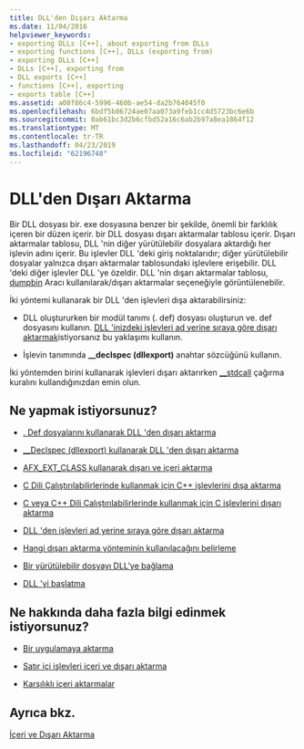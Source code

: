 ```yaml
---
title: DLL'den Dışarı Aktarma
ms.date: 11/04/2016
helpviewer_keywords:
- exporting DLLs [C++], about exporting from DLLs
- exporting functions [C++], DLLs (exporting from)
- exporting DLLs [C++]
- DLLs [C++], exporting from
- DLL exports [C++]
- functions [C++], exporting
- exports table [C++]
ms.assetid: a08f86c4-5996-460b-ae54-da2b764045f0
ms.openlocfilehash: 6bdf5b86724ae07aa073a9feb1cc4d5723bc6e6b
ms.sourcegitcommit: 0ab61bc3d2b6cfbd52a16c6ab2b97a8ea1864f12
ms.translationtype: MT
ms.contentlocale: tr-TR
ms.lasthandoff: 04/23/2019
ms.locfileid: "62196748"
---
```

# <a name="exporting-from-a-dll"></a>DLL'den Dışarı Aktarma

Bir DLL dosyası bir. exe dosyasına benzer bir şekilde, önemli bir farklılık içeren bir düzen içerir. bir DLL dosyası dışarı aktarmalar tablosu içerir. Dışarı aktarmalar tablosu, DLL 'nin diğer yürütülebilir dosyalara aktardığı her işlevin adını içerir. Bu işlevler DLL 'deki giriş noktalarıdır; diğer yürütülebilir dosyalar yalnızca dışarı aktarmalar tablosundaki işlevlere erişebilir. DLL 'deki diğer işlevler DLL 'ye özeldir. DLL 'nin dışarı aktarmalar tablosu, [dumpbin](reference/dumpbin-reference.md) Aracı kullanılarak/dışarı aktarmalar seçeneğiyle görüntülenebilir.

İki yöntemi kullanarak bir DLL 'den işlevleri dışa aktarabilirsiniz:

- DLL oluştururken bir modül tanımı (. def) dosyası oluşturun ve. def dosyasını kullanın. [DLL 'inizdeki işlevleri ad yerine sıraya göre dışarı aktarmak](exporting-functions-from-a-dll-by-ordinal-rather-than-by-name.md)istiyorsanız bu yaklaşımı kullanın.

- İşlevin tanımında **__declspec (dllexport)** anahtar sözcüğünü kullanın.

İki yöntemden birini kullanarak işlevleri dışarı aktarırken [__stdcall](../cpp/stdcall.md) çağırma kuralını kullandığınızdan emin olun.

## <a name="what-do-you-want-to-do"></a>Ne yapmak istiyorsunuz?

- [. Def dosyalarını kullanarak DLL 'den dışarı aktarma](exporting-from-a-dll-using-def-files.md)

- [__Declspec (dllexport) kullanarak DLL 'den dışarı aktarma](exporting-from-a-dll-using-declspec-dllexport.md)

- [AFX_EXT_CLASS kullanarak dışarı ve içeri aktarma](exporting-and-importing-using-afx-ext-class.md)

- [C Dili Çalıştırılabilirlerinde kullanmak için C++ işlevlerini dışa aktarma](exporting-cpp-functions-for-use-in-c-language-executables.md)

- [C veya C++ Dili Çalıştırılabilirlerinde kullanmak için C işlevlerini dışarı aktarma](exporting-c-functions-for-use-in-c-or-cpp-language-executables.md)

- [DLL 'den işlevleri ad yerine sıraya göre dışarı aktarma](exporting-functions-from-a-dll-by-ordinal-rather-than-by-name.md)

- [Hangi dışarı aktarma yönteminin kullanılacağını belirleme](determining-which-exporting-method-to-use.md)

- [Bir yürütülebilir dosyayı DLL’ye bağlama](linking-an-executable-to-a-dll.md#determining-which-linking-method-to-use)

- [DLL 'yi başlatma](run-time-library-behavior.md#initializing-a-dll)

## <a name="what-do-you-want-to-know-more-about"></a>Ne hakkında daha fazla bilgi edinmek istiyorsunuz?

- [Bir uygulamaya aktarma](importing-into-an-application.md)

- [Satır içi işlevleri içeri ve dışarı aktarma](importing-and-exporting-inline-functions.md)

- [Karşılıklı içeri aktarmalar](mutual-imports.md)

## <a name="see-also"></a>Ayrıca bkz.

[İçeri ve Dışarı Aktarma](importing-and-exporting.md)

